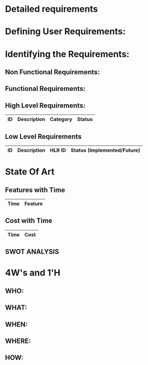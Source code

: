 # Detailed requirements
 
 # Defining User Requirements:


 # Identifying the Requirements:


 ## Non Functional Requirements:
 

 ## Functional Requirements:


## High Level Requirements: 
| ID | Description | Category | Status | 
| ----- | ----- | ------- | ---------|


## Low Level Requirements
| ID | Description | HLR ID | Status (Implemented/Future) |
| ------ | --------- | ------ | ----- |


# State Of Art

## Features with Time 

| Time | Feature |
| ----- | ----- |


## Cost with Time 

| Time | Cost |
| ----- | ----- |


## SWOT ANALYSIS


# 4W&#39;s and 1&#39;H

## WHO:


## WHAT:


## WHEN:


## WHERE:


## HOW:

 
